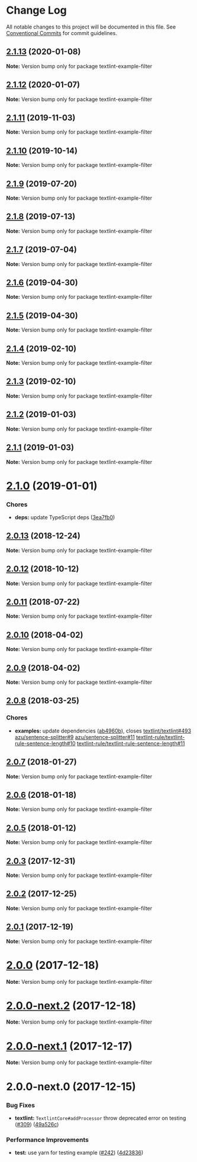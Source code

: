 # Change Log

All notable changes to this project will be documented in this file.
See [Conventional Commits](https://conventionalcommits.org) for commit guidelines.

<a name="2.1.13"></a>
## [2.1.13](https://github.com/textlint/textlint/compare/textlint-example-filter@2.1.12...textlint-example-filter@2.1.13) (2020-01-08)

**Note:** Version bump only for package textlint-example-filter





<a name="2.1.12"></a>
## [2.1.12](https://github.com/textlint/textlint/compare/textlint-example-filter@2.1.10...textlint-example-filter@2.1.12) (2020-01-07)

**Note:** Version bump only for package textlint-example-filter





<a name="2.1.11"></a>
## [2.1.11](https://github.com/textlint/textlint/compare/textlint-example-filter@2.1.10...textlint-example-filter@2.1.11) (2019-11-03)

**Note:** Version bump only for package textlint-example-filter





<a name="2.1.10"></a>
## [2.1.10](https://github.com/textlint/textlint/compare/textlint-example-filter@2.1.9...textlint-example-filter@2.1.10) (2019-10-14)

**Note:** Version bump only for package textlint-example-filter





<a name="2.1.9"></a>
## [2.1.9](https://github.com/textlint/textlint/compare/textlint-example-filter@2.1.6...textlint-example-filter@2.1.9) (2019-07-20)

**Note:** Version bump only for package textlint-example-filter





<a name="2.1.8"></a>
## [2.1.8](https://github.com/textlint/textlint/compare/textlint-example-filter@2.1.6...textlint-example-filter@2.1.8) (2019-07-13)

**Note:** Version bump only for package textlint-example-filter





<a name="2.1.7"></a>
## [2.1.7](https://github.com/textlint/textlint/compare/textlint-example-filter@2.1.6...textlint-example-filter@2.1.7) (2019-07-04)

**Note:** Version bump only for package textlint-example-filter





<a name="2.1.6"></a>
## [2.1.6](https://github.com/textlint/textlint/compare/textlint-example-filter@2.1.5...textlint-example-filter@2.1.6) (2019-04-30)

**Note:** Version bump only for package textlint-example-filter





<a name="2.1.5"></a>
## [2.1.5](https://github.com/textlint/textlint/compare/textlint-example-filter@2.1.4...textlint-example-filter@2.1.5) (2019-04-30)

**Note:** Version bump only for package textlint-example-filter





<a name="2.1.4"></a>
## [2.1.4](https://github.com/textlint/textlint/compare/textlint-example-filter@2.1.3...textlint-example-filter@2.1.4) (2019-02-10)

**Note:** Version bump only for package textlint-example-filter





<a name="2.1.3"></a>
## [2.1.3](https://github.com/textlint/textlint/compare/textlint-example-filter@2.1.2...textlint-example-filter@2.1.3) (2019-02-10)

**Note:** Version bump only for package textlint-example-filter





<a name="2.1.2"></a>
## [2.1.2](https://github.com/textlint/textlint/compare/textlint-example-filter@2.1.1...textlint-example-filter@2.1.2) (2019-01-03)

**Note:** Version bump only for package textlint-example-filter





<a name="2.1.1"></a>
## [2.1.1](https://github.com/textlint/textlint/compare/textlint-example-filter@2.1.0...textlint-example-filter@2.1.1) (2019-01-03)

**Note:** Version bump only for package textlint-example-filter





<a name="2.1.0"></a>
# [2.1.0](https://github.com/textlint/textlint/compare/textlint-example-filter@2.0.13...textlint-example-filter@2.1.0) (2019-01-01)


### Chores

* **deps:** update TypeScript deps ([3ea7fb0](https://github.com/textlint/textlint/commit/3ea7fb0))




<a name="2.0.13"></a>
## [2.0.13](https://github.com/textlint/textlint/compare/textlint-example-filter@2.0.11...textlint-example-filter@2.0.13) (2018-12-24)




**Note:** Version bump only for package textlint-example-filter

<a name="2.0.12"></a>
## [2.0.12](https://github.com/textlint/textlint/compare/textlint-example-filter@2.0.11...textlint-example-filter@2.0.12) (2018-10-12)




**Note:** Version bump only for package textlint-example-filter

<a name="2.0.11"></a>
## [2.0.11](https://github.com/textlint/textlint/compare/textlint-example-filter@2.0.10...textlint-example-filter@2.0.11) (2018-07-22)




**Note:** Version bump only for package textlint-example-filter

<a name="2.0.10"></a>
## [2.0.10](https://github.com/textlint/textlint/compare/textlint-example-filter@2.0.9...textlint-example-filter@2.0.10) (2018-04-02)




**Note:** Version bump only for package textlint-example-filter

<a name="2.0.9"></a>
## [2.0.9](https://github.com/textlint/textlint/compare/textlint-example-filter@2.0.8...textlint-example-filter@2.0.9) (2018-04-02)




**Note:** Version bump only for package textlint-example-filter

<a name="2.0.8"></a>
## [2.0.8](https://github.com/textlint/textlint/compare/textlint-example-filter@2.0.7...textlint-example-filter@2.0.8) (2018-03-25)


### Chores

* **examples:** update dependencies ([ab4960b](https://github.com/textlint/textlint/commit/ab4960b)), closes [textlint/textlint#493](https://github.com/textlint/textlint/issues/493) [azu/sentence-splitter#9](https://github.com/azu/sentence-splitter/issues/9) [azu/sentence-splitter#11](https://github.com/azu/sentence-splitter/issues/11) [textlint-rule/textlint-rule-sentence-length#10](https://github.com/textlint-rule/textlint-rule-sentence-length/issues/10) [textlint-rule/textlint-rule-sentence-length#11](https://github.com/textlint-rule/textlint-rule-sentence-length/issues/11)




<a name="2.0.7"></a>
## [2.0.7](https://github.com/textlint/textlint/compare/textlint-example-filter@2.0.6...textlint-example-filter@2.0.7) (2018-01-27)




**Note:** Version bump only for package textlint-example-filter

<a name="2.0.6"></a>
## [2.0.6](https://github.com/textlint/textlint/compare/textlint-example-filter@2.0.5...textlint-example-filter@2.0.6) (2018-01-18)




**Note:** Version bump only for package textlint-example-filter

<a name="2.0.5"></a>
## [2.0.5](https://github.com/textlint/textlint/compare/textlint-example-filter@2.0.4...textlint-example-filter@2.0.5) (2018-01-12)




**Note:** Version bump only for package textlint-example-filter

<a name="2.0.3"></a>
## [2.0.3](https://github.com/textlint/textlint/compare/textlint-example-filter@2.0.2...textlint-example-filter@2.0.3) (2017-12-31)




**Note:** Version bump only for package textlint-example-filter

<a name="2.0.2"></a>
## [2.0.2](https://github.com/textlint/textlint/compare/textlint-example-filter@2.0.1...textlint-example-filter@2.0.2) (2017-12-25)




**Note:** Version bump only for package textlint-example-filter

<a name="2.0.1"></a>
## [2.0.1](https://github.com/textlint/textlint/compare/textlint-example-filter@2.0.0...textlint-example-filter@2.0.1) (2017-12-19)




**Note:** Version bump only for package textlint-example-filter

<a name="2.0.0"></a>
# [2.0.0](https://github.com/textlint/textlint/compare/textlint-example-filter@2.0.0-next.2...textlint-example-filter@2.0.0) (2017-12-18)




**Note:** Version bump only for package textlint-example-filter

<a name="2.0.0-next.2"></a>
# [2.0.0-next.2](https://github.com/textlint/textlint/compare/textlint-example-filter@2.0.0-next.1...textlint-example-filter@2.0.0-next.2) (2017-12-18)




**Note:** Version bump only for package textlint-example-filter

<a name="2.0.0-next.1"></a>
# [2.0.0-next.1](https://github.com/textlint/textlint/compare/textlint-example-filter@2.0.0-next.0...textlint-example-filter@2.0.0-next.1) (2017-12-17)




**Note:** Version bump only for package textlint-example-filter

<a name="2.0.0-next.0"></a>
# 2.0.0-next.0 (2017-12-15)


### Bug Fixes

* **textlint:** `TextlintCore#addProcessor` throw deprecated error on testing ([#309](https://github.com/textlint/textlint/issues/309)) ([49a526c](https://github.com/textlint/textlint/commit/49a526c))


### Performance Improvements

* **test:** use yarn for testing example ([#242](https://github.com/textlint/textlint/issues/242)) ([4d23836](https://github.com/textlint/textlint/commit/4d23836))
